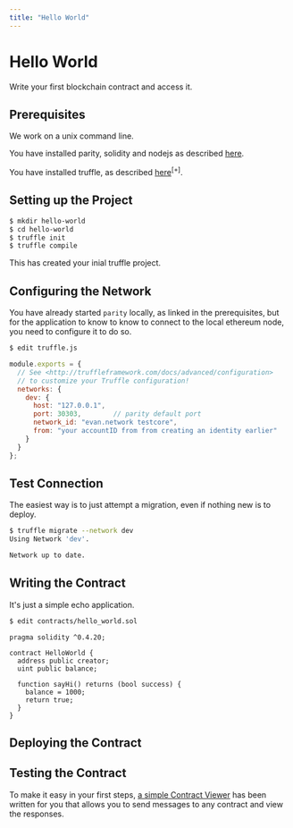 ```yaml
---
title: "Hello World"
---
```


# Hello World

Write your first blockchain contract and access it.

## Prerequisites

We work on a unix command line.

You have installed parity, solidity and nodejs as described [here](/doc/first-steps).

You have installed truffle, as described [here](http://truffleframework.com/docs/getting_started/installation)<sup>[+]</sup>.

## Setting up the Project

```sh
$ mkdir hello-world
$ cd hello-world
$ truffle init
$ truffle compile
```

This has created your inial truffle project.

## Configuring the Network
You have already started `parity` locally, as linked in the prerequisites, but for the application to know
to know to connect to the local ethereum node, you need to configure it to do so.

```sh
$ edit truffle.js
```

```javascript
module.exports = {
  // See <http://truffleframework.com/docs/advanced/configuration>
  // to customize your Truffle configuration!
  networks: {
    dev: {
      host: "127.0.0.1",
      port: 30303,        // parity default port
      network_id: "evan.network testcore",
      from: "your accountID from from creating an identity earlier"
    }
  }
};

```

## Test Connection
The easiest way is to just attempt a migration, even if nothing new is to deploy.

```sh
$ truffle migrate --network dev
Using Network 'dev'.

Network up to date.

```

## Writing the Contract

It's just a simple echo application.

```sh
$ edit contracts/hello_world.sol
```

```solidity
pragma solidity ^0.4.20;

contract HelloWorld {
  address public creator;
  uint public balance;

  function sayHi() returns (bool success) {
    balance = 1000;
    return true;
  }
}
```


## Deploying the Contract

## Testing the Contract

To make it easy in your first steps, [a simple Contract Viewer]() has been written for you that allows you to send messages to any contract and view the responses.





